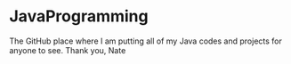 # JavaProgramming
The GitHub place where I am putting all of my Java codes and projects for anyone to see.
Thank you,
Nate

